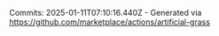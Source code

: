 Commits: 2025-01-11T07:10:16.440Z - Generated via https://github.com/marketplace/actions/artificial-grass
<br>
